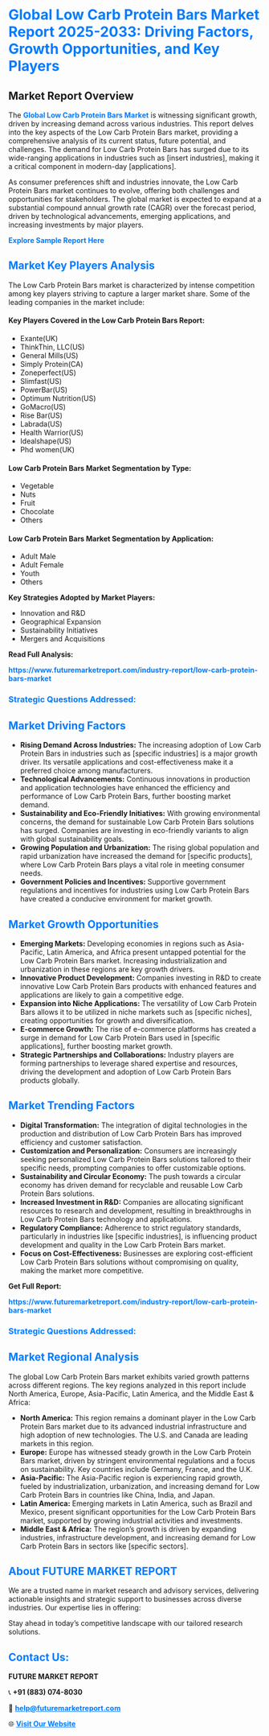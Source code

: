<h1 style="color: #007BFF;">Global Low Carb Protein Bars Market Report 2025-2033: Driving Factors, Growth Opportunities, and Key Players</h1>

<section id="overview">
<h2>Market Report Overview</h2>
<p>The <a href="https://www.futuremarketreport.com/industry-report/low-carb-protein-bars-market" style="color: #007BFF; text-decoration: none;"><strong>Global Low Carb Protein Bars Market</strong></a> is witnessing significant growth, driven by increasing demand across various industries. This report delves into the key aspects of the Low Carb Protein Bars market, providing a comprehensive analysis of its current status, future potential, and challenges. The demand for Low Carb Protein Bars has surged due to its wide-ranging applications in industries such as [insert industries], making it a critical component in modern-day [applications].</p>
<p>As consumer preferences shift and industries innovate, the Low Carb Protein Bars market continues to evolve, offering both challenges and opportunities for stakeholders. The global market is expected to expand at a substantial compound annual growth rate (CAGR) over the forecast period, driven by technological advancements, emerging applications, and increasing investments by major players.</p>
</section>

<section id="overview">
<p><a href="https://www.futuremarketreport.com/request-sample/reportId=102932" style="color: #007BFF; text-decoration: none;"><strong>Explore Sample Report Here</strong></a></p>
</section>

<section id="key-players">
<h2 style="color: #007BFF;">Market Key Players Analysis</h2>
<p>The Low Carb Protein Bars market is characterized by intense competition among key players striving to capture a larger market share. Some of the leading companies in the market include:</p>
<h4>Key Players Covered in the Low Carb Protein Bars Report:</h4>
<ul><li>Exante(UK)</li><li>ThinkThin, LLC(US)</li><li>General Mills(US)</li><li>Simply Protein(CA)</li><li>Zoneperfect(US)</li><li>Slimfast(US)</li><li>PowerBar(US)</li><li>Optimum Nutrition(US)</li><li>GoMacro(US)</li><li>Rise Bar(US)</li><li>Labrada(US)</li><li>Health Warrior(US)</li><li>Idealshape(US)</li><li>Phd women(UK)</li></ul>
<h4>Low Carb Protein Bars Market Segmentation by Type:</h4>
<ul><li>Vegetable</li><li>Nuts</li><li>Fruit</li><li>Chocolate</li><li>Others</li></ul>

<h4>Low Carb Protein Bars Market Segmentation by Application:</h4>
<ul><li>Adult Male</li><li>Adult Female</li><li>Youth</li><li>Others</li></ul>
<p><strong>Key Strategies Adopted by Market Players:</strong></p>
<ul>
<li>Innovation and R&D</li>
<li>Geographical Expansion</li>
<li>Sustainability Initiatives</li>
<li>Mergers and Acquisitions</li>
</ul>
</section>

<section>
<p><strong>Read Full Analysis: </strong></p><a href="https://www.futuremarketreport.com/industry-report/low-carb-protein-bars-market" style="color: #007BFF; text-decoration: none;"><strong>https://www.futuremarketreport.com/industry-report/low-carb-protein-bars-market</strong></a>
<h3 style="color: #007BFF;">Strategic Questions Addressed:</h3>
</section>

<section id="driving-factors">
<h2 style="color: #007BFF;">Market Driving Factors</h2>
<ul>
<li><strong>Rising Demand Across Industries:</strong> The increasing adoption of Low Carb Protein Bars in industries such as [specific industries] is a major growth driver. Its versatile applications and cost-effectiveness make it a preferred choice among manufacturers.</li>
<li><strong>Technological Advancements:</strong> Continuous innovations in production and application technologies have enhanced the efficiency and performance of Low Carb Protein Bars, further boosting market demand.</li>
<li><strong>Sustainability and Eco-Friendly Initiatives:</strong> With growing environmental concerns, the demand for sustainable Low Carb Protein Bars solutions has surged. Companies are investing in eco-friendly variants to align with global sustainability goals.</li>
<li><strong>Growing Population and Urbanization:</strong> The rising global population and rapid urbanization have increased the demand for [specific products], where Low Carb Protein Bars plays a vital role in meeting consumer needs.</li>
<li><strong>Government Policies and Incentives:</strong> Supportive government regulations and incentives for industries using Low Carb Protein Bars have created a conducive environment for market growth.</li>
</ul>
</section>

<section id="growth-opportunities">
<h2 style="color: #007BFF;">Market Growth Opportunities</h2>
<ul>
<li><strong>Emerging Markets:</strong> Developing economies in regions such as Asia-Pacific, Latin America, and Africa present untapped potential for the Low Carb Protein Bars market. Increasing industrialization and urbanization in these regions are key growth drivers.</li>
<li><strong>Innovative Product Development:</strong> Companies investing in R&D to create innovative Low Carb Protein Bars products with enhanced features and applications are likely to gain a competitive edge.</li>
<li><strong>Expansion into Niche Applications:</strong> The versatility of Low Carb Protein Bars allows it to be utilized in niche markets such as [specific niches], creating opportunities for growth and diversification.</li>
<li><strong>E-commerce Growth:</strong> The rise of e-commerce platforms has created a surge in demand for Low Carb Protein Bars used in [specific applications], further boosting market growth.</li>
<li><strong>Strategic Partnerships and Collaborations:</strong> Industry players are forming partnerships to leverage shared expertise and resources, driving the development and adoption of Low Carb Protein Bars products globally.</li>
</ul>
</section>

<section id="trending-factors">
<h2 style="color: #007BFF;">Market Trending Factors</h2>
<ul>
<li><strong>Digital Transformation:</strong> The integration of digital technologies in the production and distribution of Low Carb Protein Bars has improved efficiency and customer satisfaction.</li>
<li><strong>Customization and Personalization:</strong> Consumers are increasingly seeking personalized Low Carb Protein Bars solutions tailored to their specific needs, prompting companies to offer customizable options.</li>
<li><strong>Sustainability and Circular Economy:</strong> The push towards a circular economy has driven demand for recyclable and reusable Low Carb Protein Bars solutions.</li>
<li><strong>Increased Investment in R&D:</strong> Companies are allocating significant resources to research and development, resulting in breakthroughs in Low Carb Protein Bars technology and applications.</li>
<li><strong>Regulatory Compliance:</strong> Adherence to strict regulatory standards, particularly in industries like [specific industries], is influencing product development and quality in the Low Carb Protein Bars market.</li>
<li><strong>Focus on Cost-Effectiveness:</strong> Businesses are exploring cost-efficient Low Carb Protein Bars solutions without compromising on quality, making the market more competitive.</li>
</ul>
</section>

<section>
<p><strong>Get Full Report: </strong></p><a href="https://www.futuremarketreport.com/industry-report/low-carb-protein-bars-market" style="color: #007BFF; text-decoration: none;"><strong>https://www.futuremarketreport.com/industry-report/low-carb-protein-bars-market</strong></a>
<h3 style="color: #007BFF;">Strategic Questions Addressed:</h3>
</section>


<section id="regional-analysis">
<h2 style="color: #007BFF;">Market Regional Analysis</h2>
<p>The global Low Carb Protein Bars market exhibits varied growth patterns across different regions. The key regions analyzed in this report include North America, Europe, Asia-Pacific, Latin America, and the Middle East & Africa:</p>
<ul>
<li><strong>North America:</strong> This region remains a dominant player in the Low Carb Protein Bars market due to its advanced industrial infrastructure and high adoption of new technologies. The U.S. and Canada are leading markets in this region.</li>
<li><strong>Europe:</strong> Europe has witnessed steady growth in the Low Carb Protein Bars market, driven by stringent environmental regulations and a focus on sustainability. Key countries include Germany, France, and the U.K.</li>
<li><strong>Asia-Pacific:</strong> The Asia-Pacific region is experiencing rapid growth, fueled by industrialization, urbanization, and increasing demand for Low Carb Protein Bars in countries like China, India, and Japan.</li>
<li><strong>Latin America:</strong> Emerging markets in Latin America, such as Brazil and Mexico, present significant opportunities for the Low Carb Protein Bars market, supported by growing industrial activities and investments.</li>
<li><strong>Middle East & Africa:</strong> The region’s growth is driven by expanding industries, infrastructure development, and increasing demand for Low Carb Protein Bars in sectors like [specific sectors].</li>
</ul>
</section>

<footer>
<h2 style="color: #007BFF;">About FUTURE MARKET REPORT</h2>
<p>We are a trusted name in market research and advisory services, delivering actionable insights and strategic support to businesses across diverse industries. Our expertise lies in offering:</p>

<p>Stay ahead in today’s competitive landscape with our tailored research solutions.</p>

<h2 style="color: #007BFF;">Contact Us:</h2>
<p><strong>FUTURE MARKET REPORT</strong></p>
<p>📞 <strong>+91 (883) 074-8030</strong></p>
<p>📧 <strong><a href="mailto:help@futuremarketreport.com" style="color: #007BFF;">help@futuremarketreport.com</a></strong></p>
<p>🌐 <strong><a href="https://www.futuremarketreport.com/" style="color: #007BFF;">Visit Our Website</a></strong></p>
</footer>